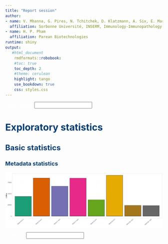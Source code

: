 ```yaml
---
title: "Report session"
author:
- name: V. Mhanna, G. Pires, N. Tchitchek, D. Klatzmann, A. Six, E. Mariotti-Ferrandiz
  affiliation: Sorbonne Université, INSERM, Immunology-Immunopathology-Immunotherapy (i3), Paris, France
- name: H. P. Pham
  affiliation: Parean Biotechnologies
runtime: shiny  
output: 
   #html_document
    rmdformats::robobook:
    #toc: true
    toc_depth: 2
    #theme: cerulean
    highlight: tango
    use_bookdown: true
    css: styles.css
---
```


<style type="text/css">
<!-- div#TOC li { -->
<!--     list-style:none; -->
<!--     background-image:none; -->
<!--     background-repeat:none; -->
<!--     background-position:0;  -->
<!-- } -->
 .book .book-body .page-inner  { 
    max-width: 1400px; 
 <!-- width: 120%;  -->
 } 
 .column-left {
  float: left;
  width: 49.7%;
}
.column-right{
 float: right;
  width: 49.7%;
}
.col2 {
    columns: 2 200px;         /* number of columns and width in pixels*/
    -webkit-columns: 2 200px; /* chrome, safari */
    -moz-columns: 2 200px;    /* firefox */
  }
h1 {
  color: #033c73;
   font-size: 30px;
}
h1.title {
  color: #033c73;
}
h2 {
  color: #033c73;
  font-size: 24px;
}
h3 {
   color: #033c73;
   font-size: 18px;
}
h4 {
   color: #022f5a;
}
h5 {
  color: #033c73;
}
h6 {
   color: #033c73;
}
body{ 
  font-size: 14px;
}
p.caption {
  font-size: 0.9em;
  font-style: italic;
  color: grey;
  margin-right: 10%;
  margin-left: 10%;  
  text-align: justify;
} 
#renderedReport p{
  color: white;
}

</style>




<!--html_preserve--><body style="color: white;">
<p style="color: white;">
<div class="form-group shiny-input-container">
<label class="control-label" id="authors-label" for="authors">Enter authors</label>
<input id="authors" type="text" class="form-control" value=""/>
</div>
</p>
</body><!--/html_preserve-->



























































# Exploratory statistics


## Basic statistics


### Metadata statistics

<img src="figure/metadata stats-1.png" title="plot of chunk metadata stats" alt="plot of chunk metadata stats" style="display: block; margin: auto;" />

<!--html_preserve--><body style="color: white;">
<p style="color: white;">
<div class="form-group shiny-input-container">
<label class="control-label" id="metadatastatsText-label" for="metadatastatsText">Enter text</label>
<input id="metadatastatsText" type="text" class="form-control" value=""/>
</div>
</p>
</body><!--/html_preserve-->













































































































































































































